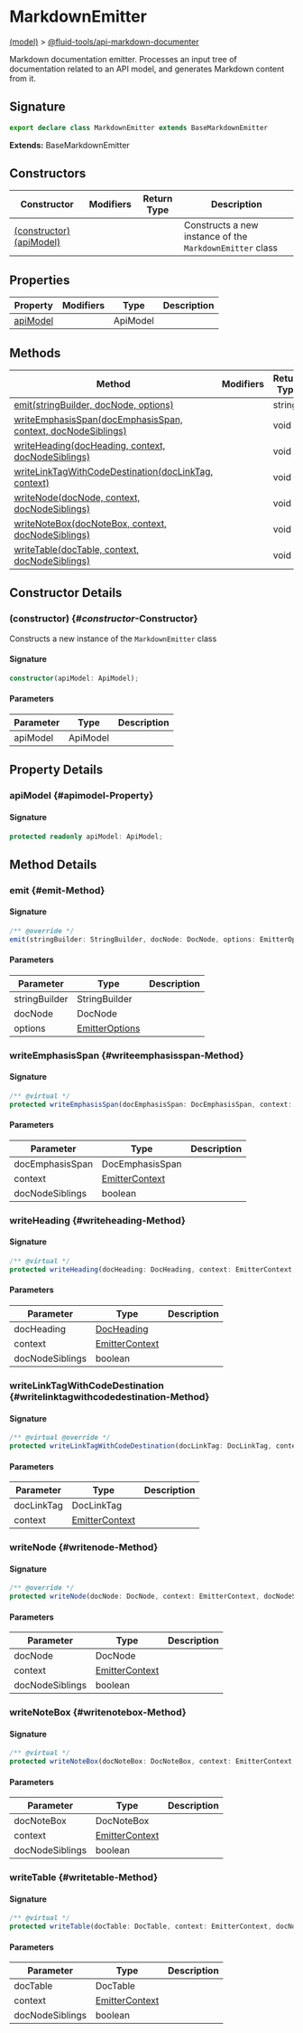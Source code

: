 
# MarkdownEmitter

[(model)](./index) &gt; [@fluid-tools/api-markdown-documenter](./api-markdown-documenter)

Markdown documentation emitter. Processes an input tree of documentation related to an API model, and generates Markdown content from it.

## Signature

```typescript
export declare class MarkdownEmitter extends BaseMarkdownEmitter 
```
<b>Extends:</b> BaseMarkdownEmitter


## Constructors

|  Constructor | Modifiers | Return Type | Description |
|  --- | --- | --- | --- |
|  [(constructor)(apiModel)](./api-markdown-documenter/markdownemitter#_constructor_-Constructor) |  |  | Constructs a new instance of the <code>MarkdownEmitter</code> class |

## Properties

|  Property | Modifiers | Type | Description |
|  --- | --- | --- | --- |
|  [apiModel](./api-markdown-documenter/markdownemitter#apimodel-Property) |  | ApiModel |  |

## Methods

|  Method | Modifiers | Return Type | Description |
|  --- | --- | --- | --- |
|  [emit(stringBuilder, docNode, options)](./api-markdown-documenter/markdownemitter#emit-Method) |  | string |  |
|  [writeEmphasisSpan(docEmphasisSpan, context, docNodeSiblings)](./api-markdown-documenter/markdownemitter#writeemphasisspan-Method) |  | void |  |
|  [writeHeading(docHeading, context, docNodeSiblings)](./api-markdown-documenter/markdownemitter#writeheading-Method) |  | void |  |
|  [writeLinkTagWithCodeDestination(docLinkTag, context)](./api-markdown-documenter/markdownemitter#writelinktagwithcodedestination-Method) |  | void |  |
|  [writeNode(docNode, context, docNodeSiblings)](./api-markdown-documenter/markdownemitter#writenode-Method) |  | void |  |
|  [writeNoteBox(docNoteBox, context, docNodeSiblings)](./api-markdown-documenter/markdownemitter#writenotebox-Method) |  | void |  |
|  [writeTable(docTable, context, docNodeSiblings)](./api-markdown-documenter/markdownemitter#writetable-Method) |  | void |  |

## Constructor Details

### (constructor) {#_constructor_-Constructor}

Constructs a new instance of the `MarkdownEmitter` class

#### Signature

```typescript
constructor(apiModel: ApiModel);
```

#### Parameters

|  Parameter | Type | Description |
|  --- | --- | --- |
|  apiModel | ApiModel |  |

## Property Details

### apiModel {#apimodel-Property}

#### Signature

```typescript
protected readonly apiModel: ApiModel;
```

## Method Details

### emit {#emit-Method}


#### Signature

```typescript
/** @override */
emit(stringBuilder: StringBuilder, docNode: DocNode, options: EmitterOptions): string;
```

#### Parameters

|  Parameter | Type | Description |
|  --- | --- | --- |
|  stringBuilder | StringBuilder |  |
|  docNode | DocNode |  |
|  options | [EmitterOptions](./api-markdown-documenter/emitteroptions) |  |

### writeEmphasisSpan {#writeemphasisspan-Method}


#### Signature

```typescript
/** @virtual */
protected writeEmphasisSpan(docEmphasisSpan: DocEmphasisSpan, context: EmitterContext, docNodeSiblings: boolean): void;
```

#### Parameters

|  Parameter | Type | Description |
|  --- | --- | --- |
|  docEmphasisSpan | DocEmphasisSpan |  |
|  context | [EmitterContext](./api-markdown-documenter#emittercontext-TypeAlias) |  |
|  docNodeSiblings | boolean |  |

### writeHeading {#writeheading-Method}


#### Signature

```typescript
/** @virtual */
protected writeHeading(docHeading: DocHeading, context: EmitterContext, docNodeSiblings: boolean): void;
```

#### Parameters

|  Parameter | Type | Description |
|  --- | --- | --- |
|  docHeading | [DocHeading](./api-markdown-documenter/docheading) |  |
|  context | [EmitterContext](./api-markdown-documenter#emittercontext-TypeAlias) |  |
|  docNodeSiblings | boolean |  |

### writeLinkTagWithCodeDestination {#writelinktagwithcodedestination-Method}


#### Signature

```typescript
/** @virtual @override */
protected writeLinkTagWithCodeDestination(docLinkTag: DocLinkTag, context: EmitterContext): void;
```

#### Parameters

|  Parameter | Type | Description |
|  --- | --- | --- |
|  docLinkTag | DocLinkTag |  |
|  context | [EmitterContext](./api-markdown-documenter#emittercontext-TypeAlias) |  |

### writeNode {#writenode-Method}


#### Signature

```typescript
/** @override */
protected writeNode(docNode: DocNode, context: EmitterContext, docNodeSiblings: boolean): void;
```

#### Parameters

|  Parameter | Type | Description |
|  --- | --- | --- |
|  docNode | DocNode |  |
|  context | [EmitterContext](./api-markdown-documenter#emittercontext-TypeAlias) |  |
|  docNodeSiblings | boolean |  |

### writeNoteBox {#writenotebox-Method}


#### Signature

```typescript
/** @virtual */
protected writeNoteBox(docNoteBox: DocNoteBox, context: EmitterContext, docNodeSiblings: boolean): void;
```

#### Parameters

|  Parameter | Type | Description |
|  --- | --- | --- |
|  docNoteBox | DocNoteBox |  |
|  context | [EmitterContext](./api-markdown-documenter#emittercontext-TypeAlias) |  |
|  docNodeSiblings | boolean |  |

### writeTable {#writetable-Method}


#### Signature

```typescript
/** @virtual */
protected writeTable(docTable: DocTable, context: EmitterContext, docNodeSiblings: boolean): void;
```

#### Parameters

|  Parameter | Type | Description |
|  --- | --- | --- |
|  docTable | DocTable |  |
|  context | [EmitterContext](./api-markdown-documenter#emittercontext-TypeAlias) |  |
|  docNodeSiblings | boolean |  |

